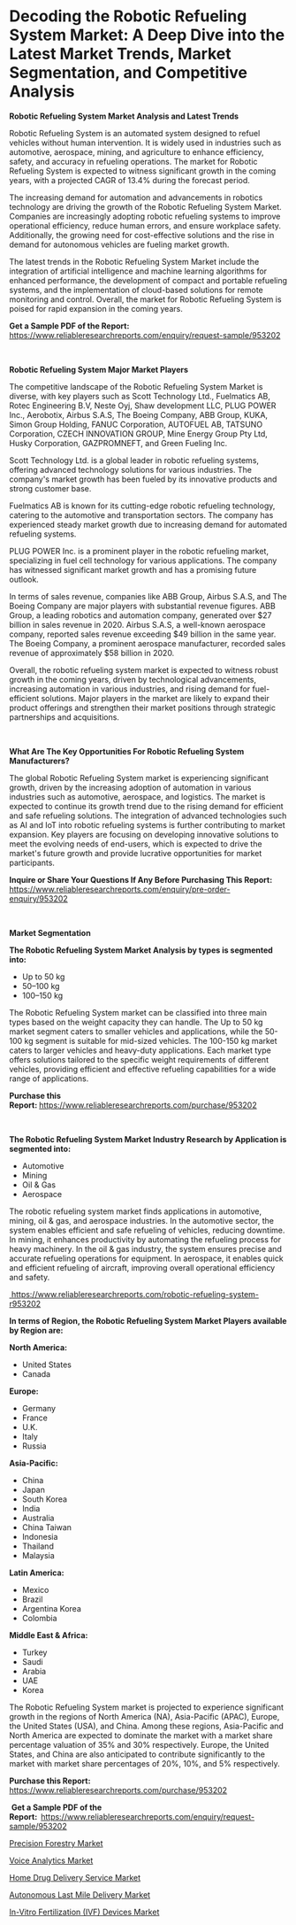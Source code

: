 <p><h1>Decoding the Robotic Refueling System Market: A Deep Dive into the Latest Market Trends, Market Segmentation, and Competitive Analysis</h1></p><p><strong>Robotic Refueling System Market Analysis and Latest Trends</strong></p>
<p><p>Robotic Refueling System is an automated system designed to refuel vehicles without human intervention. It is widely used in industries such as automotive, aerospace, mining, and agriculture to enhance efficiency, safety, and accuracy in refueling operations. The market for Robotic Refueling System is expected to witness significant growth in the coming years, with a projected CAGR of 13.4% during the forecast period.</p><p>The increasing demand for automation and advancements in robotics technology are driving the growth of the Robotic Refueling System Market. Companies are increasingly adopting robotic refueling systems to improve operational efficiency, reduce human errors, and ensure workplace safety. Additionally, the growing need for cost-effective solutions and the rise in demand for autonomous vehicles are fueling market growth.</p><p>The latest trends in the Robotic Refueling System Market include the integration of artificial intelligence and machine learning algorithms for enhanced performance, the development of compact and portable refueling systems, and the implementation of cloud-based solutions for remote monitoring and control. Overall, the market for Robotic Refueling System is poised for rapid expansion in the coming years.</p></p>
<p><strong>Get a Sample PDF of the Report:&nbsp;</strong> <a href="https://www.reliableresearchreports.com/enquiry/request-sample/953202">https://www.reliableresearchreports.com/enquiry/request-sample/953202</a></p>
<p>&nbsp;</p>
<p><strong>Robotic Refueling System Major Market Players</strong></p>
<p><p>The competitive landscape of the Robotic Refueling System Market is diverse, with key players such as Scott Technology Ltd., Fuelmatics AB, Rotec Engineering B.V, Neste Oyj, Shaw development LLC, PLUG POWER Inc., Aerobotix, Airbus S.A.S, The Boeing Company, ABB Group, KUKA, Simon Group Holding, FANUC Corporation, AUTOFUEL AB, TATSUNO Corporation, CZECH INNOVATION GROUP, Mine Energy Group Pty Ltd, Husky Corporation, GAZPROMNEFT, and Green Fueling Inc.</p><p>Scott Technology Ltd. is a global leader in robotic refueling systems, offering advanced technology solutions for various industries. The company's market growth has been fueled by its innovative products and strong customer base.</p><p>Fuelmatics AB is known for its cutting-edge robotic refueling technology, catering to the automotive and transportation sectors. The company has experienced steady market growth due to increasing demand for automated refueling systems.</p><p>PLUG POWER Inc. is a prominent player in the robotic refueling market, specializing in fuel cell technology for various applications. The company has witnessed significant market growth and has a promising future outlook.</p><p>In terms of sales revenue, companies like ABB Group, Airbus S.A.S, and The Boeing Company are major players with substantial revenue figures. ABB Group, a leading robotics and automation company, generated over $27 billion in sales revenue in 2020. Airbus S.A.S, a well-known aerospace company, reported sales revenue exceeding $49 billion in the same year. The Boeing Company, a prominent aerospace manufacturer, recorded sales revenue of approximately $58 billion in 2020.</p><p>Overall, the robotic refueling system market is expected to witness robust growth in the coming years, driven by technological advancements, increasing automation in various industries, and rising demand for fuel-efficient solutions. Major players in the market are likely to expand their product offerings and strengthen their market positions through strategic partnerships and acquisitions.</p></p>
<p>&nbsp;</p>
<p><strong>What Are The Key Opportunities For Robotic Refueling System Manufacturers?</strong></p>
<p><p>The global Robotic Refueling System market is experiencing significant growth, driven by the increasing adoption of automation in various industries such as automotive, aerospace, and logistics. The market is expected to continue its growth trend due to the rising demand for efficient and safe refueling solutions. The integration of advanced technologies such as AI and IoT into robotic refueling systems is further contributing to market expansion. Key players are focusing on developing innovative solutions to meet the evolving needs of end-users, which is expected to drive the market's future growth and provide lucrative opportunities for market participants.</p></p>
<p><strong>Inquire or Share Your Questions If Any Before Purchasing This Report:</strong> <a href="https://www.reliableresearchreports.com/enquiry/pre-order-enquiry/953202">https://www.reliableresearchreports.com/enquiry/pre-order-enquiry/953202</a></p>
<p>&nbsp;</p>
<p><strong>Market Segmentation</strong></p>
<p><strong>The Robotic Refueling System Market Analysis by types is segmented into:</strong></p>
<p><ul><li>Up to 50 kg</li><li>50–100 kg</li><li>100–150 kg</li></ul></p>
<p><p>The Robotic Refueling System market can be classified into three main types based on the weight capacity they can handle. The Up to 50 kg market segment caters to smaller vehicles and applications, while the 50-100 kg segment is suitable for mid-sized vehicles. The 100-150 kg market caters to larger vehicles and heavy-duty applications. Each market type offers solutions tailored to the specific weight requirements of different vehicles, providing efficient and effective refueling capabilities for a wide range of applications.</p></p>
<p><strong>Purchase this Report:&nbsp;</strong><a href="https://www.reliableresearchreports.com/purchase/953202">https://www.reliableresearchreports.com/purchase/953202</a></p>
<p>&nbsp;</p>
<p><strong>The Robotic Refueling System Market Industry Research by Application is segmented into:</strong></p>
<p><ul><li>Automotive</li><li>Mining</li><li>Oil & Gas</li><li>Aerospace</li></ul></p>
<p><p>The robotic refueling system market finds applications in automotive, mining, oil & gas, and aerospace industries. In the automotive sector, the system enables efficient and safe refueling of vehicles, reducing downtime. In mining, it enhances productivity by automating the refueling process for heavy machinery. In the oil & gas industry, the system ensures precise and accurate refueling operations for equipment. In aerospace, it enables quick and efficient refueling of aircraft, improving overall operational efficiency and safety.</p></p>
<p><a href="https://www.reliableresearchreports.com/robotic-refueling-system-r953202">&nbsp;https://www.reliableresearchreports.com/robotic-refueling-system-r953202</a></p>
<p><strong>In terms of Region, the Robotic Refueling System Market Players available by Region are:</strong></p>
<p>
    <p> <strong> North America: </strong>
        <ul>
            <li>United States</li>
            <li>Canada</li>
        </ul>
        </p> 
    <p> <strong> Europe: </strong>
        <ul>
            <li>Germany</li>
            <li>France</li>
            <li>U.K.</li>
            <li>Italy</li>
            <li>Russia</li>
        </ul>
        </p> 
    <p> <strong> Asia-Pacific: </strong>
        <ul>
            <li>China</li>
            <li>Japan</li>
            <li>South Korea</li>
            <li>India</li>
            <li>Australia</li>
            <li>China Taiwan</li>
            <li>Indonesia</li>
            <li>Thailand</li>
            <li>Malaysia</li>
        </ul>
        </p> 
    <p> <strong> Latin America: </strong>
        <ul>
            <li>Mexico</li>
            <li>Brazil</li>
            <li>Argentina Korea</li>
            <li>Colombia</li>
        </ul>
        </p> 
    <p> <strong> Middle East & Africa: </strong>
        <ul>
            <li>Turkey</li>
            <li>Saudi</li>
            <li>Arabia</li>
            <li>UAE</li>
            <li>Korea</li>
        </ul>
    </p>
    </p>
<p><p>The Robotic Refueling System market is projected to experience significant growth in the regions of North America (NA), Asia-Pacific (APAC), Europe, the United States (USA), and China. Among these regions, Asia-Pacific and North America are expected to dominate the market with a market share percentage valuation of 35% and 30% respectively. Europe, the United States, and China are also anticipated to contribute significantly to the market with market share percentages of 20%, 10%, and 5% respectively.</p></p>
<p><strong>Purchase this Report: </strong><a href="https://www.reliableresearchreports.com/purchase/953202">https://www.reliableresearchreports.com/purchase/953202</a></p>
<p>&nbsp;<strong>Get a Sample PDF of the Report:&nbsp;&nbsp;</strong><a href="https://www.reliableresearchreports.com/enquiry/request-sample/953202">https://www.reliableresearchreports.com/enquiry/request-sample/953202</a></p>
<p><strong></strong></p>
<p><p><a href="https://github.com/edaunhshhs/Market-Research-Report-List-1/blob/main/precision-forestry-market.md">Precision Forestry Market</a></p><p><a href="https://github.com/carolinehamilton5656/Market-Research-Report-List-1/blob/main/voice-analytics-market.md">Voice Analytics Market</a></p><p><a href="https://www.linkedin.com/pulse/evaluating-global-home-drug-delivery-service-market-trends-xlvve?trackingId=bvjIi%2FNBTwSAUeRKxaSUnQ%3D%3D">Home Drug Delivery Service Market</a></p><p><a href="https://github.com/adriannay56456/Market-Research-Report-List-1/blob/main/autonomous-last-mile-delivery-market.md">Autonomous Last Mile Delivery Market</a></p><p><a href="https://www.linkedin.com/pulse/in-vitro-fertilization-ivf-devices-market-global-regional-k9q6e?trackingId=5faYxuqVQsyafLVa8TQmRw%3D%3D">In-Vitro Fertilization (IVF) Devices Market</a></p></p>